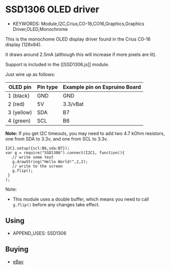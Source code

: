 <!--- Copyright (c) 2013 Gordon Williams, Pur3 Ltd. See the file LICENSE for copying permission. -->
SSD1306 OLED driver
=======================

* KEYWORDS: Module,I2C,Crius,CO-16,CO16,Graphics,Graphics Driver,OLED,Monochrome

This is the monochome OLED display driver found in the Crius C0-16 display (128x64).

It draws around 2.5mA (although this will increase if more pixels are lit).

Support is included in the [[SSD1306.js]] module.

Just wire up as follows:

| OLED pin | Pin type | Example pin on Espruino Board |
|---------|----------|-------------------------------|
|  1 (black)   | GND      | GND |
|  2 (red) | 5V    | 3.3/vBat |
|  3 (yellow) | SDA     | B7 |
|  4 (green) | SCL  | B6 |

**Note:** If you get I2C timeouts, you may need to add two 4.7 kOhm resistors, one from SDA to 3.3v, and one from SCL to 3.3v.


```
I2C1.setup({scl:B6,sda:B7});
var g = require("SSD1306").connect(I2C1, function(){
   // write some text
   g.drawString("Hello World!",2,2);
   // write to the screen
   g.flip(); 
 }
);
```

Note:

* This module uses a double buffer, which means you need to call ```g.flip()``` before any changes take effect.

Using 
-----

* APPEND_USES: SSD1306

Buying
-----

* [eBay](http://www.ebay.com/sch/i.html?_nkw=crius+co-16)
